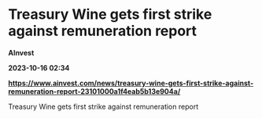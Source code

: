 # Treasury Wine gets first strike against remuneration report
**AInvest**

**2023-10-16 02:34**

**https://www.ainvest.com/news/treasury-wine-gets-first-strike-against-remuneration-report-23101000a1f4eab5b13e904a/**

Treasury Wine gets first strike against remuneration report